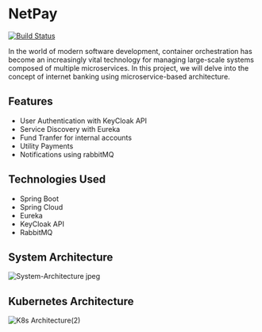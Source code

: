 # NetPay

[![Build Status](https://travis-ci.org/joemccann/dillinger.svg?branch=master)](https://travis-ci.org/joemccann/dillinger)

In the world of modern software development, container orchestration has become an increasingly vital technology for managing large-scale systems composed of multiple microservices.
In this project, we will delve into the concept of internet banking using microservice-based architecture. 
## Features

- User Authentication with KeyCloak API
- Service Discovery with Eureka
- Fund Tranfer for internal accounts
- Utility Payments
- Notifications using rabbitMQ

## Technologies Used
- Spring Boot
- Spring Cloud
- Eureka
- KeyCloak API
- RabbitMQ

## System Architecture

![System-Architecture jpeg](https://github.com/OffendedNerd/NetPay/assets/93387617/9a47bf13-468c-469a-9cf2-ff412e549d21)

## Kubernetes Architecture
![K8s Architecture(2)](https://github.com/OffendedNerd/NetPay/assets/93387617/a34a5221-2f97-4989-a7a2-201b9a259040)
